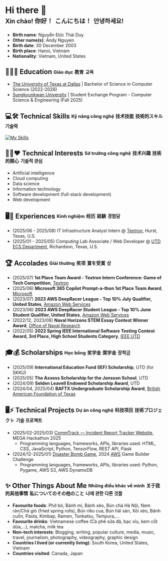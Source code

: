 # Hi there 👋<br><sub><sup>Xin chào! </sup></sub> <sub><sup>你好！</sup></sub> <sub><sup>こんにちは！</sup></sub> <sub><sup>안녕하세요!</sup></sub>
* **Birth name**: Nguyễn Đức Thái Duy
* **Other name(s)**: Andy Nguyen
* **Birth date**: 30 December 2003
* **Birth place**: Hanoi, Vietnam
* **Nationality**: Vietnam, United States

<!--
**doselwon11/doselwon11** is a ✨ _special_ ✨ repository because its `README.md` (this file) appears on your GitHub profile.

-->
## 👨🏻‍🎓 Education <sub><sup>Giáo dục</sup></sub> <sub><sup>教育</sup></sub> <sub><sup>교육</sup></sub>
* [The University of Texas at Dallas](https://www.utdallas.edu/) | Bachelor of Science in Computer Science (2022-2026)
* [Sungkyunkwan University](https://www.skku.edu/eng/index.do) | Student Exchange Program - Computer Science & Engineering (Fall 2025)
## 💻🛠️ Technical Skills <sub><sup>Kỹ năng công nghệ</sup></sub> <sub><sup>技术技能</sup></sub> <sub><sup>技術的スキル</sup></sub> <sub><sup>기술력</sup></sub>
[![My Skills](https://skillicons.dev/icons?i=ansible,apple,aws,azure,c,cpp,css,discord,dynamodb,eclipse,figma,flask,gcp,git,github,gmail,haskell,html,instagram,java,js,jest,linkedin,mysql,nodejs,ps,powershell,py,redhat,replit,sklearn,tensorflow,twitter,vim,visualstudio,vscode,windows)](https://skillicons.dev)
## 🧑‍💻❤️ Technical Interests <sub><sup>Sở trường công nghệ</sup></sub> <sub><sup>技术兴趣</sup></sub> <sub><sup>技術的関心</sup></sub> <sub><sup>기술적 관심</sup></sub>
* Artificial intelligence
* Cloud computing
* Data science
* Information technology
* Software development (full-stack development)
* Web development
## 🖥️🚀 Experiences <sub><sup>Kinh nghiệm</sup></sub> <sub><sup>经历</sup></sub> <sub><sup>経験</sup></sub> <sub><sup>경험담</sup></sub>
* (2025/06 - 2025/08) IT Infrastructure Analyst Intern @ [Textron](https://www.textron.com/), Hurst, Texas, U.S.
* (2025/01 - 2025/05) Computing Lab Associate / Web Developer @ [UTD ECS Department](https://engineering.utdallas.edu/), Richardson, Texas, U.S.
## 🏆 Accolades <sub><sup>Giải thưởng</sup></sub> <sub><sup>奖项</sup></sub> <sub><sup>賞を受賞</sup></sub> <sub><sup>상</sup></sub>
* (2025/07) **1st Place Team Award - Textron Intern Conference: Game of Tech Competition**, [Textron](https://www.textron.com/)
* (2025/06) **Microsoft 365 Copilot Prompt-a-thon 1st Place Team Award**, [Microsoft](https://www.microsoft.com/en-us)
* (2023/07) **2023 AWS DeepRacer League - Top 10% July Qualifier, United States**, [Amazon Web Services](https://aws.amazon.com/deepracer/)
* (2023/06) **2023 AWS DeepRacer Student League - Top 10% June Student Qualifier, United States**, [Amazon Web Services](https://aws.amazon.com/deepracer/)
* (2022/12, 2023/08) **Naval Horizons STEM Essay Contest Winner Award**, [Office of Naval Research](https://www.onr.navy.mil/)
* (2022/05) **2022 Spring IEEE International Software Testing Contest Award, 3rd Place, High School Students Category**, [IEEE UTD](https://www.ieeeutd.org/)
## 🎓💰 Scholarships <sub><sup>Học bổng</sup></sub> <sub><sup>奖学金</sup></sub> <sub><sup>奨学金</sup></sub> <sub><sup>장학금</sup></sub>
* (2025/09) **International Education Fund (IEF) Scholarship**, UTD (for SKKU)
* (2025/05) **The Axxess Scholarship for the Jonsson School**, UTD
* (2024/09) **Selden Leavell Endowed Scholarship Award**, UTD
* (2024/04, 2025/04) **BAFTX Undergraduate Scholarship Award**, [British American Foundation of Texas](https://baftx.org/)
## 🖥️⚡ Technical Projects <sub><sup>Dự án công nghệ</sup></sub> <sub><sup>科技项目</sup></sub> <sub><sup>技術プロジェクト</sup></sub> <sub><sup>기술 프로젝트</sup></sub>
* (2025/02-2025/03) [CommTrack — Incident Report Tracker Website](https://github.com/doselwon11/CommTrack), MEGA Hackathon 2025
   * Programming languages, frameworks, APIs, libraries used: HTML, CSS, JavaScript, Python, TensorFlow, REST API, Flask
* (2024/12-2025/01) [Disaster Bomb Game](https://github.com/doselwon11/AWS-Disaster-Bomb-Game), 2024 [AWS](https://aws.amazon.com/deepracer/) Game Builder Challenge
   * Programming languages, frameworks, APIs, libraries used: Python, Pygame, AWS S3, AWS DynamoDB
## ✨ Other Things About Me <sub><sup>Những điều khác về mình</sup></sub> <sub><sup>关于我的其他事情</sup></sub> <sub><sup>私についてのその他のこと</sup></sub> <sub><sup>나에 관한 다른 것들</sup></sub>
* **Favourite foods**: Phở bò, Bánh mì, Bánh xèo, Bún chả Hà Nội, Nem rán/Chả giò (fried spring rolls), Bún riêu cua, Bún hải sản, Xôi xéo, Bánh cuốn, Pasta, Kimbap, Ramen, Tonkatsu, Tempura,...
* **Favourite drinks**: Vietnamese coffee (Cà phê sữa đá, bạc xỉu, kem cốt dừa,...), matcha, milk tea
* **Non-tech interests**: Blogging, writing, popular culture, media, music, travel, journalism, photography, videography, graphic design
* **Countries I lived (or currently living)**: South Korea, United States, Vietnam
* **Countries visited**: Canada, Japan

